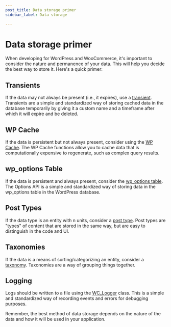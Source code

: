 ```yaml
---
post_title: Data storage primer
sidebar_label: Data storage

---
```


# Data storage primer

When developing for WordPress and WooCommerce, it's important to consider the nature and permanence of your data. This will help you decide the best way to store it. Here's a quick primer:

## Transients

If the data may not always be present (i.e., it expires), use a [transient](https://developer.wordpress.org/apis/handbook/transients/). Transients are a simple and standardized way of storing cached data in the database temporarily by giving it a custom name and a timeframe after which it will expire and be deleted.

## WP Cache

If the data is persistent but not always present, consider using the [WP Cache](https://developer.wordpress.org/reference/classes/wp_object_cache/). The WP Cache functions allow you to cache data that is computationally expensive to regenerate, such as complex query results.

## wp_options Table

If the data is persistent and always present, consider the [wp_options table](https://developer.wordpress.org/apis/handbook/options/). The Options API is a simple and standardized way of storing data in the wp_options table in the WordPress database.

## Post Types

If the data type is an entity with n units, consider a [post type](https://developer.wordpress.org/post_type/). Post types are "types" of content that are stored in the same way, but are easy to distinguish in the code and UI.

## Taxonomies

If the data is a means of sorting/categorizing an entity, consider a [taxonomy](https://developer.wordpress.org/taxonomy/). Taxonomies are a way of grouping things together.

## Logging

Logs should be written to a file using the [WC_Logger](https://woocommerce.com/wc-apidocs/class-WC_Logger.html) class. This is a simple and standardized way of recording events and errors for debugging purposes.

Remember, the best method of data storage depends on the nature of the data and how it will be used in your application.
